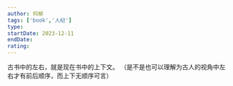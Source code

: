 ```yaml
---
author: 何柳
tags: ['book','人纪']
type: 
startDate: 2023-12-11
endDate:
rating: 
---
```







古书中的左右，就是现在书中的上下文。 （是不是也可以理解为古人的视角中左右才有前后顺序，而上下无顺序可言）





















